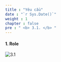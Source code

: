 ```yaml
---
title : "Yêu cầu"
date : "`r Sys.Date()`"
weight : 1
chapter : false
pre : " <b> 3.1. </b> "
---
```


#### 1. Role
![3.1](/images/3/3.1/Picture1.png)